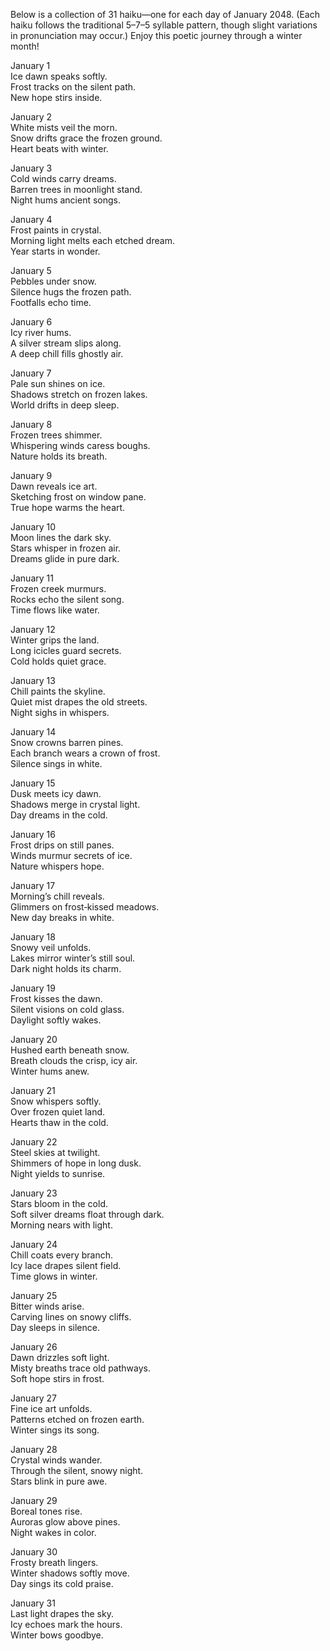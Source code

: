 Below is a collection of 31 haiku—one for each day of January 2048. (Each haiku follows the traditional 5–7–5 syllable pattern, though slight variations in pronunciation may occur.) Enjoy this poetic journey through a winter month!

January 1  
Ice dawn speaks softly.  
Frost tracks on the silent path.  
New hope stirs inside.

January 2  
White mists veil the morn.  
Snow drifts grace the frozen ground.  
Heart beats with winter.

January 3  
Cold winds carry dreams.  
Barren trees in moonlight stand.  
Night hums ancient songs.

January 4  
Frost paints in crystal.  
Morning light melts each etched dream.  
Year starts in wonder.

January 5  
Pebbles under snow.  
Silence hugs the frozen path.  
Footfalls echo time.

January 6  
Icy river hums.  
A silver stream slips along.  
A deep chill fills ghostly air.

January 7  
Pale sun shines on ice.  
Shadows stretch on frozen lakes.  
World drifts in deep sleep.

January 8  
Frozen trees shimmer.  
Whispering winds caress boughs.  
Nature holds its breath.

January 9  
Dawn reveals ice art.  
Sketching frost on window pane.  
True hope warms the heart.

January 10  
Moon lines the dark sky.  
Stars whisper in frozen air.  
Dreams glide in pure dark.

January 11  
Frozen creek murmurs.  
Rocks echo the silent song.  
Time flows like water.

January 12  
Winter grips the land.  
Long icicles guard secrets.  
Cold holds quiet grace.

January 13  
Chill paints the skyline.  
Quiet mist drapes the old streets.  
Night sighs in whispers.

January 14  
Snow crowns barren pines.  
Each branch wears a crown of frost.  
Silence sings in white.

January 15  
Dusk meets icy dawn.  
Shadows merge in crystal light.  
Day dreams in the cold.

January 16  
Frost drips on still panes.  
Winds murmur secrets of ice.  
Nature whispers hope.

January 17  
Morning’s chill reveals.  
Glimmers on frost‐kissed meadows.  
New day breaks in white.

January 18  
Snowy veil unfolds.  
Lakes mirror winter’s still soul.  
Dark night holds its charm.

January 19  
Frost kisses the dawn.  
Silent visions on cold glass.  
Daylight softly wakes.

January 20  
Hushed earth beneath snow.  
Breath clouds the crisp, icy air.  
Winter hums anew.

January 21  
Snow whispers softly.  
Over frozen quiet land.  
Hearts thaw in the cold.

January 22  
Steel skies at twilight.  
Shimmers of hope in long dusk.  
Night yields to sunrise.

January 23  
Stars bloom in the cold.  
Soft silver dreams float through dark.  
Morning nears with light.

January 24  
Chill coats every branch.  
Icy lace drapes silent field.  
Time glows in winter.

January 25  
Bitter winds arise.  
Carving lines on snowy cliffs.  
Day sleeps in silence.

January 26  
Dawn drizzles soft light.  
Misty breaths trace old pathways.  
Soft hope stirs in frost.

January 27  
Fine ice art unfolds.  
Patterns etched on frozen earth.  
Winter sings its song.

January 28  
Crystal winds wander.  
Through the silent, snowy night.  
Stars blink in pure awe.

January 29  
Boreal tones rise.  
Auroras glow above pines.  
Night wakes in color.

January 30  
Frosty breath lingers.  
Winter shadows softly move.  
Day sings its cold praise.

January 31  
Last light drapes the sky.  
Icy echoes mark the hours.  
Winter bows goodbye.
